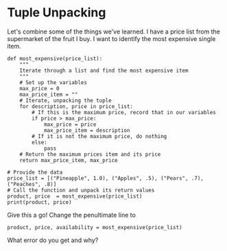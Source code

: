 # Tuple Unpacking

Let's combine some of the things we've learned. I have a price list from the supermarket of the fruit I buy. I want to identify the most expensive single item.

```
def most_expensive(price_list):
    """
    Iterate through a list and find the most expensive item
    """
    # Set up the variables
    max_price = 0
    max_price_item = ""
    # Iterate, unpacking the tuple
    for description, price in price_list:
        # If this is the maximum price, record that in our variables
        if price > max_price:
            max_price = price
            max_price_item = description
        # If it is not the maximum price, do nothing
        else:
            pass
    # Return the maximum prices item and its price
    return max_price_item, max_price

# Provide the data
price_list = [("Pineapple", 1.0), ("Apples", .5), ("Pears", .7), ("Peaches", .8)]
# Call the function and unpack its return values
product, price  = most_expensive(price_list)
print(product, price)
```

Give this a go! Change the penultimate line to&#x20;

```
product, price, availability = most_expensive(price_list)
```

&#x20;What error do you get and why? 
